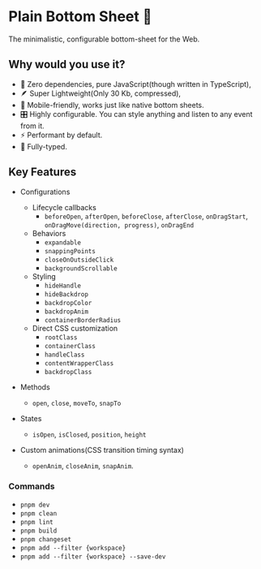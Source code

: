 # Plain Bottom Sheet 🦭

The minimalistic, configurable bottom-sheet for the Web.

## Why would you use it?

- 🫙 Zero dependencies, pure JavaScript(though written in TypeScript),
- 🪶 Super Lightweight(Only 30 Kb, compressed),
- 📱 Mobile-friendly, works just like native bottom sheets.
- 🎛 Highly configurable. You can style anything and listen to any event from it.
- ⚡️ Performant by default.
- 🦾 Fully-typed.

## Key Features

- Configurations

  - Lifecycle callbacks
    - `beforeOpen`, `afterOpen`, `beforeClose`, `afterClose`, `onDragStart`, `onDragMove(direction, progress)`, `onDragEnd`
  - Behaviors
    - `expandable`
    - `snappingPoints`
    - `closeOnOutsideClick`
    - `backgroundScrollable`
  - Styling
    - `hideHandle`
    - `hideBackdrop`
    - `backdropColor`
    - `backdropAnim`
    - `containerBorderRadius`
  - Direct CSS customization
    - `rootClass`
    - `containerClass`
    - `handleClass`
    - `contentWrapperClass`
    - `backdropClass`

- Methods
  - `open`, `close`, `moveTo`, `snapTo`
- States

  - `isOpen`, `isClosed`, `position`, `height`

- Custom animations(CSS transition timing syntax)
  - `openAnim`, `closeAnim`, `snapAnim`.

### Commands

- `pnpm dev`
- `pnpm clean`
- `pnpm lint`
- `pnpm build`
- `pnpm changeset`
- `pnpm add --filter {workspace}`
- `pnpm add --filter {workspace} --save-dev`
